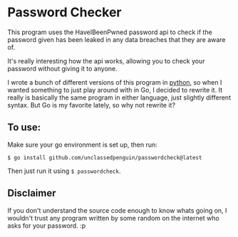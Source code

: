# Password Checker

This program uses the HaveIBeenPwned password api to check if the password given has been leaked in any data breaches that they are aware of.  

It's really interesting how the api works, allowing you to check your password without giving it to anyone.  

I wrote a bunch of different versions of this program in [python](https://github.com/UnclassedPenguin/scripts/tree/master/passwordcheck), so when I wanted something to just play around with in Go, I decided to rewrite it. It really is basically the same program in either language, just slightly different syntax. But Go is my favorite lately, so why not rewrite it? 


## To use:

Make sure your go environment is set up, then run:

```shell
$ go install github.com/unclassedpenguin/passwordcheck@latest
```

Then just run it using `$ passwordcheck`. 

## Disclaimer

If you don't understand the source code enough to know whats going on, I wouldn't trust any program written by some random on the internet who asks for your password. :p
